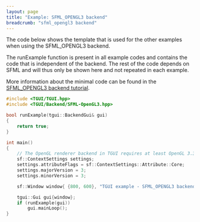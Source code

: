 ```yaml
---
layout: page
title: "Example: SFML_OPENGL3 backend"
breadcrumb: "sfml_opengl3 backend"
---
```


The code below shows the template that is used for the other examples when using the SFML_OPENGL3 backend.

The runExample function is present in all example codes and contains the code that is independent of the backend. The rest of the code depends on SFML and will thus only be shown here and not repeated in each example.

More information about the minimal code can be found in the [SFML_OPENGL3 backend tutorial](/tutorials/1.0/backend-sfml-opengl3/).

``` c++
#include <TGUI/TGUI.hpp>
#include <TGUI/Backend/SFML-OpenGL3.hpp>

bool runExample(tgui::BackendGui& gui)
{
    return true;
}

int main()
{
    // The OpenGL renderer backend in TGUI requires at least OpenGL 3.3
    sf::ContextSettings settings;
    settings.attributeFlags = sf::ContextSettings::Attribute::Core;
    settings.majorVersion = 3;
    settings.minorVersion = 3;

    sf::Window window{ {800, 600}, "TGUI example - SFML_OPENGL3 backend", sf::Style::Default, settings };

    tgui::Gui gui{window};
    if (runExample(gui))
        gui.mainLoop();
}
```
